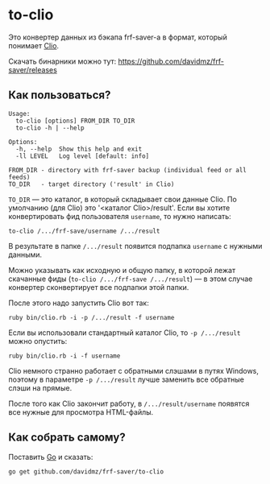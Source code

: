 # to-clio

Это конвертер данных из бэкапа frf-saver-а в формат, который понимает [Clio](https://github.com/zverok/clio).

Скачать бинарники можно тут: https://github.com/davidmz/frf-saver/releases

## Как пользоваться?

    Usage:
      to-clio [options] FROM_DIR TO_DIR
      to-clio -h | --help

    Options:
      -h, --help  Show this help and exit
      -ll LEVEL   Log level [default: info]

    FROM_DIR - directory with frf-saver backup (individual feed or all feeds)
    TO_DIR   - target directory ('result' in Clio)

`TO_DIR` — это каталог, в который складывает свои данные Clio. По умолчанию (для Clio) это '<каталог Clio>/result'. Если вы хотите конвертировать фид пользователя `username`, то нужно написать:

    to-clio /.../frf-save/username /.../result

В результате в папке `/.../result` появится подпапка `username` с нужными данными. 

Можно указывать как исходную и общую папку, в которой лежат скачанные фиды (`to-clio /.../frf-save /.../result`) — в этом случае конвертер сконвертирует все подпапки этой папки.

После этого надо запустить Clio вот так:

    ruby bin/clio.rb -i -p /.../result -f username

Если вы использовали стандартный каталог Clio, то `-p /.../result` можно опустить:

    ruby bin/clio.rb -i -f username

Clio немного странно работает с обратными слэшами в путях Windows, поэтому в параметре `-p /.../result` лучше заменить все обратные слэши на прямые.

После того как Clio закончит работу, в `/.../result/username` появятся все нужные для просмотра HTML-файлы.

## Как собрать самому?

Поставить [Go](https://golang.org/doc/install) и сказать:

`go get github.com/davidmz/frf-saver/to-clio`

